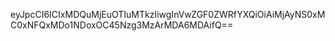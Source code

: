 eyJpcCI6ICIxMDQuMjEuOTIuMTkzIiwgInVwZGF0ZWRfYXQiOiAiMjAyNS0xMC0xNFQxMDo1NDoxOC45Nzg3MzArMDA6MDAifQ==